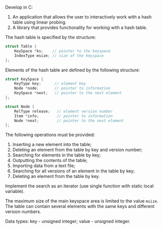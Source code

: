 Develop in C: 

1. An application that allows the user to interactively work with a hash table using linear probing. 
2. A library that provides functionality for working with a hash table.  

The hash table is specified by the structure:

```c
struct Table {
    KeySpace *ks;    // pointer to the keyspace 
    IndexType msize; // size of the keyspace 
}; 
```

Elements of the hash table are defined by the following structure:

```c 
struct KeySpace {
    KeyType key;      // element key 
    Node *node;       // pointer to information 
    KeySpace *next;   // pointer to the next element 
}; 

struct Node {
    RelType release;   // element version number 
    Item *info;        // pointer to information 
    Node *next;        // pointer to the next element 
}; 
```

The following operations must be provided:

1. Inserting a new element into the table; 
2. Deleting an element from the table by key and version number; 
3. Searching for elements in the table by key; 
4. Outputting the contents of the table; 
5. Importing data from a text file; 
6. Searching for all versions of an element in the table by key; 
7. Deleting an element from the table by key.

Implement the search as an iterator (use single function with static local variable).

The maximum size of the main keyspace area is limited to the value `msize`. 
The table can contain several elements with the same keys and different version numbers.

Data types: key - unsigned integer; value - unsigned integer.
